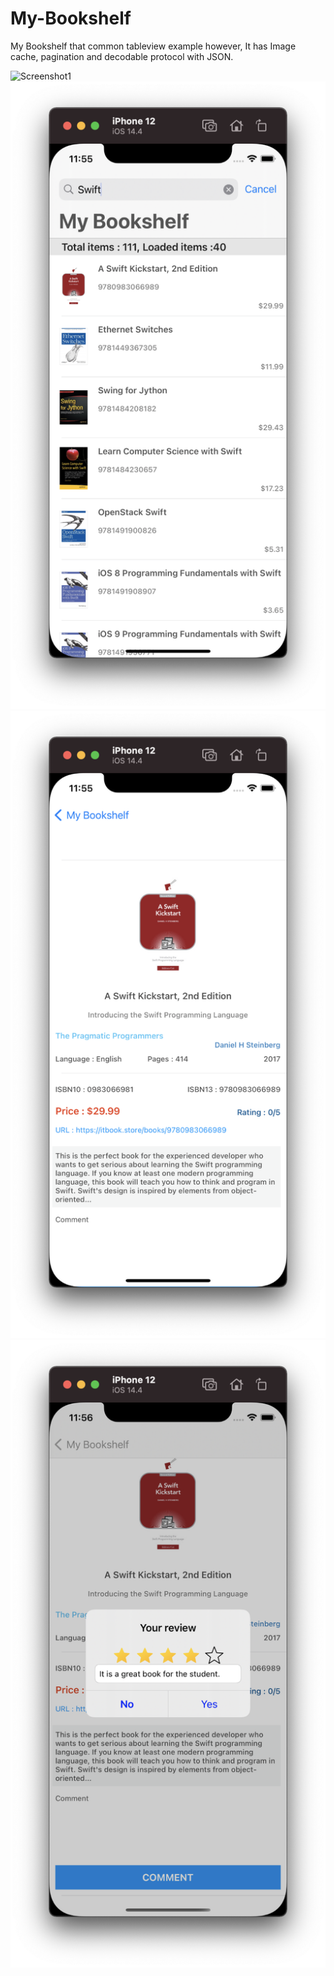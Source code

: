 # My-Bookshelf
My Bookshelf that common tableview example however, It has Image cache, pagination and decodable protocol with JSON.

![Screenshot1](<img src= "https://github.com/iOS-Xcode/My-Bookshelf/blob/main/My%20Bookshelf/ScreenShots/ScreenShot1.png" width="100" height="100">)
![Screenshot2](https://github.com/iOS-Xcode/My-Bookshelf/blob/main/My%20Bookshelf/ScreenShots/ScreenShot2.png?raw=true "screenshot2")
![Screenshot3](https://github.com/iOS-Xcode/My-Bookshelf/blob/main/My%20Bookshelf/ScreenShots/ScreenShot3.png?raw=true "screenshot3")
![Screenshot4](https://github.com/iOS-Xcode/My-Bookshelf/blob/main/My%20Bookshelf/ScreenShots/ScreenShot4.png?raw=true "screenshot4")
